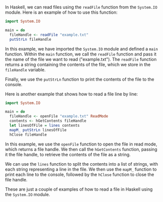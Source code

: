 In Haskell, we can read files using the `readFile` function from the `System.IO` module. Here is an example of how to use this function:

```haskell
import System.IO

main = do
  fileHandle <- readFile "example.txt"
  putStrLn fileHandle
```

In this example, we have imported the `System.IO` module and defined a `main` function. Within the `main` function, we call the `readFile` function and pass it the name of the file we want to read ("example.txt"). The `readFile` function returns a string containing the contents of the file, which we store in the `fileHandle` variable.

Finally, we use the `putStrLn` function to print the contents of the file to the console.

Here is another example that shows how to read a file line by line:

```haskell
import System.IO

main = do
  fileHandle <- openFile "example.txt" ReadMode
  contents <- hGetContents fileHandle
  let linesOfFile = lines contents
  mapM_ putStrLn linesOfFile
  hClose fileHandle
```

In this example, we use the `openFile` function to open the file in read mode, which returns a file handle. We then call the `hGetContents` function, passing it the file handle, to retrieve the contents of the file as a string.

We can use the `lines` function to split the contents into a list of strings, with each string representing a line in the file. We then use the `mapM_` function to print each line to the console, followed by the `hClose` function to close the file handle.

These are just a couple of examples of how to read a file in Haskell using the `System.IO` module.
